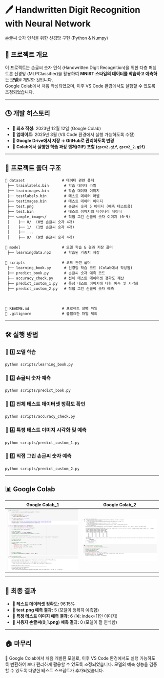 # 🖊️ Handwritten Digit Recognition with Neural Network
손글씨 숫자 인식을 위한 신경망 구현 (Python &amp; Numpy)

## 📌 프로젝트 개요
이 프로젝트는 손글씨 숫자 인식 (Handwritten Digit Recognition)을 위한 다층 퍼셉트론 신경망 (MLPClassifier)을 활용하여 **MNIST 스타일의 데이터를 학습하고 예측하는 모델**을 개발한 것입니다.  
Google Colab에서 처음 작성되었으며, 이후 VS Code 환경에서도 실행할 수 있도록 조정되었습니다.

---

## 🕒 개발 히스토리
- 📌 **최초 작성:** 2023년 12월 12일 (Google Colab)  
- 📌 **업데이트:** 2025년 3월 (VS Code 환경에서 실행 가능하도록 수정)  
- 📌 **Google Drive에서 저장 → GitHub로 관리하도록 변경**  
- 📌 **Colab에서 실행한 학습 과정 캡처(GIF) 포함 (`gscv2.gif`, `gscv2_2.gif`)**  

---

## 📂 프로젝트 폴더 구조
```
📂 dataset                 # 데이터 관련 폴더
 ├── trainlabels.bin       # 학습 데이터 라벨
 ├── trainimages.bin       # 학습 데이터 이미지
 ├── testlabels.bin        # 테스트 데이터 라벨
 ├── testimages.bin        # 테스트 데이터 이미지
 ├── test.png              # 손글씨 숫자 5 이미지 (예측 테스트용)
 ├── test.bin              # 테스트 이미지의 바이너리 데이터
 ├── sample_images/        # 직접 그린 손글씨 숫자 이미지 (0~9)
 │    ├── 0/  (0번 손글씨 숫자 4개)
 │    ├── 1/  (1번 손글씨 숫자 4개)
 │    ├── ...  
 │    ├── 9/  (9번 손글씨 숫자 4개)

📂 model                   # 모델 학습 & 결과 저장 폴더
 ├── learningdata.npz      # 학습된 가중치 저장

📂 scripts                 # 코드 관련 폴더
 ├── learning_book.py      # 신경망 학습 코드 (Colab에서 작성됨)
 ├── predict_book.py       # 손글씨 숫자 예측 코드
 ├── accuracy_check.py     # 전체 테스트 데이터셋 정확도 계산
 ├── predict_custom_1.py   # 특정 테스트 이미지에 대한 예측 및 시각화
 ├── predict_custom_2.py   # 직접 그린 손글씨 숫자 예측



📄 README.md               # 프로젝트 설명 파일
📄 .gitignore              # 불필요한 파일 제외
```

---

## 🛠 실행 방법
### 📌 1️⃣ 모델 학습
```bash
python scripts/learning_book.py
```

### 📌 2️⃣ 손글씨 숫자 예측
```bash
python scripts/predict_book.py
```

### 📌 3️⃣ 전체 테스트 데이터셋 정확도 확인
```bash
python scripts/accuracy_check.py
```

### 📌 4️⃣ 특정 테스트 이미지 시각화 및 예측
```bash
python scripts/predict_custom_1.py
```

### 📌 5️⃣ 직접 그린 손글씨 숫자 예측
```bash
python scripts/predict_custom_2.py
```

---

## 📊 Google Colab
| Google Colab_1 | Google Colab_2 |
|-----------|---------------|
| ![Training Process](model/gscv2_2.gif) | ![Hyperparameter Tuning](model/gscv2.gif) |

---

## 🎯 최종 결과
- 🔹 **테스트 데이터셋 정확도:** 96.15%
- 🔹 **test.png 예측 결과:** 5 (모델이 정확히 예측함)
- 🔹 **특정 테스트 이미지 예측 결과:** 6 (예: index=11인 이미지)
- 🔹 **사용자 손글씨(0_1.png) 예측 결과:** 0 (모델이 잘 인식함)

---

## 🏠 마무리
📌 Google Colab에서 처음 개발된 모델로, 이후 VS Code 환경에서도 실행 가능하도록 변환하여 보다 편리하게 활용할 수 있도록 조정되었습니다. 모델의 예측 성능을 검증할 수 있도록 다양한 테스트 스크립트가 추가되었습니다.

